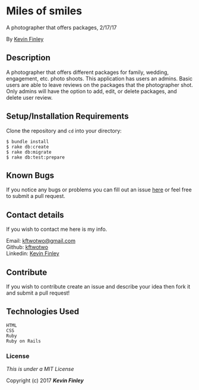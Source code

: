 # Miles of smiles

 A photographer that offers packages, 2/17/17

 By [Kevin Finley](http://www.kfinley.com)

## Description

A photographer that offers different packages for family, wedding, engagement, etc. photo shoots. This application has users an admins. Basic users are able to leave reviews on the packages that the photographer shot. Only admins will have the option to add, edit, or delete packages, and delete user review.


## Setup/Installation Requirements

Clone the repository and `cd` into your directory:
```
$ bundle install
$ rake db:create
$ rake db:migrate
$ rake db:test:prepare
```

## Known Bugs

If you notice any bugs or problems you can fill out an issue [here](http://www.github.com/kftwotwo/miles_of_smiles/issues) or feel free to submit a pull request.

## Contact details
If you wish to contact me here is my info.<br>

Email: kftwotwo@gmail.com<br>
Github: [kftwotwo](https://www.github.com/kftwotwo)<br>
Linkedin: [Kevin Finley](https://www.linkedin.com/in/kftwotwo/)


## Contribute

If you wish to contribute create an issue and describe your idea then fork it and submit a pull request!

## Technologies Used
```
HTML
CSS
Ruby
Ruby on Rails
```
### License

*This is under a MIT License*

Copyright (c) 2017 **_Kevin Finley_**
